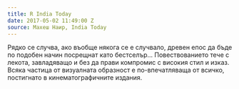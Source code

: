 ```yaml
---
title: R India Today
date: 2017-05-02 11:49:00 Z
source: Махеш Наир, India Today
---
```


Рядко се случва, ако въобще някога се е случвало, древен епос да бъде по подобен начин посрещнат като бестселър... Повествованието тече с лекота, завладяващо и без да прави компромис с високия стил и изказ. Всяка частица от визуалната образност е по-впечатляваща от всичко, постигнато в кинематографичните издания.